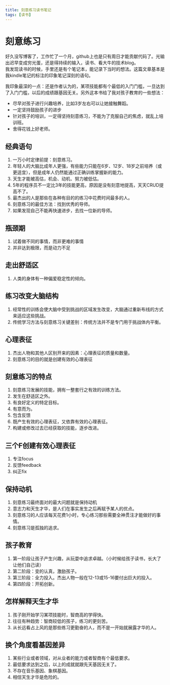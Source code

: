 ```yaml
---
title: 刻意练习读书笔记
tags: [读书]
---
```

# 刻意练习
好久没写博客了，工作忙了一个月，github上也是只有周日才能贡献代码了。光输出迟早变成穷光蛋，还是得持续的输入，读书、看大牛的技术blog。   
我发现读书的时候，手里还是有个笔记本，能记录下当时的想法。这篇文章基本是我kindle笔记的标注的印象笔记深刻的语句。  

我印象最深的一点：还是作者认为的，某项技能都有个最低的入门门槛，一旦达到了入门门槛，以后的成绩跟基因无关。另外这本书给了我对孩子教育的一些想法：
- 尽早对孩子进行兴趣培养，比如3岁左右可以让她接触舞蹈。
- 一定坚持鼓励孩子的进步
- 针对孩子的培训，一定得坚持刻意练习，不能为了克服自己的焦虑，就乱上培训班。
- 舍得花钱上好老师。

## 经典语句
1. 一万小时定律前提：刻意练习。 
2. 年轻人的大脑比成年人更强，有些能力只能在6岁、12岁、18岁之前培养（或更适宜），但是成年人仍然能通过正确训练掌握新的能力。
3. 天生才能被高估，机会、动机、努力被低估。
4. 5年的程序员不一定比3年的技能更高，原因是没有刻意地提高，天天CRUD提高不了。
5. 最杰出的人是那些在各种有目的的练习中花费时间最多的人。
6. 刻意练习的最佳方法：找到优秀的导师。
7. 如果发现自己不能再快速进步，去找一位新的导师。



## 瓶颈期
1. 试着做不同的事情，而非更难的事情
2. 并非达到极限，而是动力不足

## 走出舒适区
1. 人类的身体有一种偏爱稳定性的倾向。

## 练习改变大脑结构
1. 经常性的训练会使大脑中受到挑战的区域发生改变，大脑通过重新布线的方式来适应这些挑战。
2. 传统学习方法与刻意练习关键差别：传统方法并不是专门用于挑战体内平衡。

## 心理表征
1. 杰出人物和其他人区别开来的因素：心理表征的质量和数量。
2. 刻意练习的目的就是创建有效的心理表征


## 刻意练习的特点
1. 刻意练习发展的技能，拥有一整套行之有效的训练方法。
2. 发生在舒适区之外。
3. 有良好定义的特定目标。
4. 有意而为。
5. 包含反馈
6. 既产生有效的心理表征，又依靠有效的心理表征。
7. 构建或修改过去已经获取的技能，逐步改进。

## 三个F创建有效心理表征
1. 专注focus
2. 反馈feedback
3. 纠正fix


## 保持动机
1. 刻意练习最终面对的最大问题就是保持动机
2. 意志力和天生才华，是人们在事实发生之后再赋予某人的优点。
3. 刻意练习的人应该每天花费1小时，专心练习那些需要全神贯注才能做好的事情。
4. 刻意练习是孤独的追求。

## 孩子教育
1. 第一阶段让孩子产生兴趣，从玩耍中追求卓越。（小时候给孩子读书，长大了让他们自己读）
2. 第二阶段：变的认真，激励孩子。
3. 第三阶段：全力投入。杰出人物一般在12-13或15-16要付出巨大的投入。
4. 第四阶段：开拓创新。

## 怎样解释天生才华
1. 孩子刚开始学习某项技能时，智商高的学得快。
2. 往往有种趋势：智商较低的孩子，练习的更刻苦。
3. 从长远看占上风的是那些练习更勤奋的人，而不是一开始就展露才华的人。

## 换个角度看基因差异
1. 某些行业或者领域，对从业者的能力或者智商有个最低要求。
2. 最低要求达到之后，以上的成就就跟先天基因无关了。
3. 不存在音乐基因、象棋基因。
4. 相信天生才华是危险的。




 





